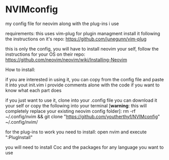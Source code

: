 # NVIMconfig
my config file for neovim along with the plug-ins i use

requirements:
this uses vim-plug for plugin managment
install it following the instructions on it's repo:
 https://github.com/junegunn/vim-plug

this is only the config, you will have to install neovim your self, follow the instructions for your OS on their repo:
 https://github.com/neovim/neovim/wiki/Installing-Neovim



How to install:

if you are interested in using it, you can copy from the config file and paste it into yout init.vim
i provide comments alone with the code if you want to know what each part does

if you just want to use it, clone into your .config file
you can download it your self or copy the following into your terminal [**warning**: this will completely replace your existing neovim config folder]: 
 rm -rf ~/.config/nvim && git clone "https://github.com/youtherthyf/NVIMconfig" ~/.config/nvim/

for the plug-ins to work you need to install:
open nvim
and execute ":PlugInstall"

you will need to install Coc and the packages for any language you want to use
